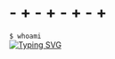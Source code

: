 # - + - + - + - +
`$ whoami`  
[![Typing SVG](https://readme-typing-svg.herokuapp.com?font=Fira+Code&weight=900&size=25&duration=3000&pause=1000&color=C500FF&center=true&width=450&lines=Soy+SS3K;Soy+estudiante+autodidacta;Junior+pentester+certificated)](https://git.io/typing-svg)
